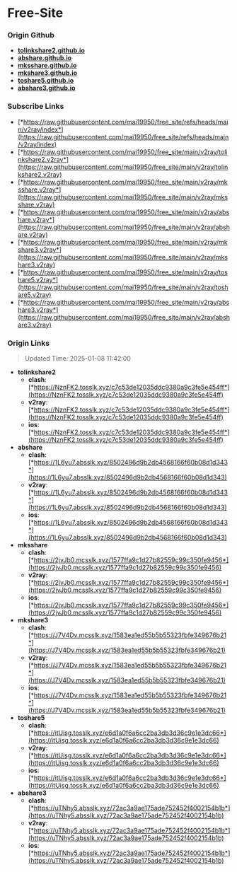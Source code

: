 # Free-Site

### Origin Github

- [**tolinkshare2.github.io**](https://github.com/tolinkshare2/tolinkshare2.github.io)
- [**abshare.github.io**](https://github.com/abshare/abshare.github.io)
- [**mksshare.github.io**](https://github.com/mksshare/mksshare.github.io)
- [**mkshare3.github.io**](https://github.com/mkshare3/mkshare3.github.io)
- [**toshare5.github.io**](https://github.com/toshare5/toshare5.github.io)
- [**abshare3.github.io**](https://github.com/abshare3/abshare3.github.io)

### Subscribe Links

- [*https://raw.githubusercontent.com/mai19950/free_site/refs/heads/main/v2ray/index*](https://raw.githubusercontent.com/mai19950/free_site/refs/heads/main/v2ray/index)
- [*https://raw.githubusercontent.com/mai19950/free_site/main/v2ray/tolinkshare2.v2ray*](https://raw.githubusercontent.com/mai19950/free_site/main/v2ray/tolinkshare2.v2ray)
- [*https://raw.githubusercontent.com/mai19950/free_site/main/v2ray/mksshare.v2ray*](https://raw.githubusercontent.com/mai19950/free_site/main/v2ray/mksshare.v2ray)
- [*https://raw.githubusercontent.com/mai19950/free_site/main/v2ray/abshare.v2ray*](https://raw.githubusercontent.com/mai19950/free_site/main/v2ray/abshare.v2ray)
- [*https://raw.githubusercontent.com/mai19950/free_site/main/v2ray/mkshare3.v2ray*](https://raw.githubusercontent.com/mai19950/free_site/main/v2ray/mkshare3.v2ray)
- [*https://raw.githubusercontent.com/mai19950/free_site/main/v2ray/toshare5.v2ray*](https://raw.githubusercontent.com/mai19950/free_site/main/v2ray/toshare5.v2ray)
- [*https://raw.githubusercontent.com/mai19950/free_site/main/v2ray/abshare3.v2ray*](https://raw.githubusercontent.com/mai19950/free_site/main/v2ray/abshare3.v2ray)

### Origin Links

> Updated Time: 2025-01-08 11:42:00

- **tolinkshare2**
  - **clash**: [*https://NznFK2.tosslk.xyz/c7c53de12035ddc9380a9c3fe5e454ff*](https://NznFK2.tosslk.xyz/c7c53de12035ddc9380a9c3fe5e454ff)
  - **v2ray**: [*https://NznFK2.tosslk.xyz/c7c53de12035ddc9380a9c3fe5e454ff*](https://NznFK2.tosslk.xyz/c7c53de12035ddc9380a9c3fe5e454ff)
  - **ios**: [*https://NznFK2.tosslk.xyz/c7c53de12035ddc9380a9c3fe5e454ff*](https://NznFK2.tosslk.xyz/c7c53de12035ddc9380a9c3fe5e454ff)
- **abshare**
  - **clash**: [*https://1L6yu7.absslk.xyz/8502496d9b2db4568166f60b08d1d343*](https://1L6yu7.absslk.xyz/8502496d9b2db4568166f60b08d1d343)
  - **v2ray**: [*https://1L6yu7.absslk.xyz/8502496d9b2db4568166f60b08d1d343*](https://1L6yu7.absslk.xyz/8502496d9b2db4568166f60b08d1d343)
  - **ios**: [*https://1L6yu7.absslk.xyz/8502496d9b2db4568166f60b08d1d343*](https://1L6yu7.absslk.xyz/8502496d9b2db4568166f60b08d1d343)
- **mksshare**
  - **clash**: [*https://2jvJb0.mcsslk.xyz/1577ffa9c1d27b82559c99c350fe9456*](https://2jvJb0.mcsslk.xyz/1577ffa9c1d27b82559c99c350fe9456)
  - **v2ray**: [*https://2jvJb0.mcsslk.xyz/1577ffa9c1d27b82559c99c350fe9456*](https://2jvJb0.mcsslk.xyz/1577ffa9c1d27b82559c99c350fe9456)
  - **ios**: [*https://2jvJb0.mcsslk.xyz/1577ffa9c1d27b82559c99c350fe9456*](https://2jvJb0.mcsslk.xyz/1577ffa9c1d27b82559c99c350fe9456)
- **mkshare3**
  - **clash**: [*https://J7V4Dv.mcsslk.xyz/1583ea1ed55b5b55323fbfe349676b21*](https://J7V4Dv.mcsslk.xyz/1583ea1ed55b5b55323fbfe349676b21)
  - **v2ray**: [*https://J7V4Dv.mcsslk.xyz/1583ea1ed55b5b55323fbfe349676b21*](https://J7V4Dv.mcsslk.xyz/1583ea1ed55b5b55323fbfe349676b21)
  - **ios**: [*https://J7V4Dv.mcsslk.xyz/1583ea1ed55b5b55323fbfe349676b21*](https://J7V4Dv.mcsslk.xyz/1583ea1ed55b5b55323fbfe349676b21)
- **toshare5**
  - **clash**: [*https://itUisg.tosslk.xyz/e6d1a0f6a6cc2ba3db3d36c9e1e3dc66*](https://itUisg.tosslk.xyz/e6d1a0f6a6cc2ba3db3d36c9e1e3dc66)
  - **v2ray**: [*https://itUisg.tosslk.xyz/e6d1a0f6a6cc2ba3db3d36c9e1e3dc66*](https://itUisg.tosslk.xyz/e6d1a0f6a6cc2ba3db3d36c9e1e3dc66)
  - **ios**: [*https://itUisg.tosslk.xyz/e6d1a0f6a6cc2ba3db3d36c9e1e3dc66*](https://itUisg.tosslk.xyz/e6d1a0f6a6cc2ba3db3d36c9e1e3dc66)
- **abshare3**
  - **clash**: [*https://uTNhy5.absslk.xyz/72ac3a9ae175ade752452f4002154b1b*](https://uTNhy5.absslk.xyz/72ac3a9ae175ade752452f4002154b1b)
  - **v2ray**: [*https://uTNhy5.absslk.xyz/72ac3a9ae175ade752452f4002154b1b*](https://uTNhy5.absslk.xyz/72ac3a9ae175ade752452f4002154b1b)
  - **ios**: [*https://uTNhy5.absslk.xyz/72ac3a9ae175ade752452f4002154b1b*](https://uTNhy5.absslk.xyz/72ac3a9ae175ade752452f4002154b1b)
